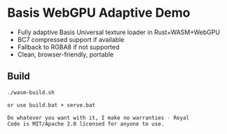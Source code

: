 # Basis WebGPU Adaptive Demo

- Fully adaptive Basis Universal texture loader in Rust+WASM+WebGPU
- BC7 compressed support if available
- Fallback to RGBA8 if not supported
- Clean, browser-friendly, portable

## Build

```bash
./wasm-build.sh

or use build.bat + serve.bat

Do whatever you want with it, I make no warranties - Royal
Code is MIT/Apache 2.0 licensed for anyone to use.
